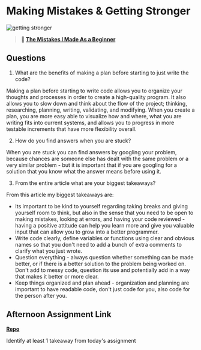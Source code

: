 # Making Mistakes & Getting Stronger

![getting stronger](https://bcw.blob.core.windows.net/public/img/lesson-images/js-bootcamp-logo.jpg)

> **📖 [The Mistakes I Made As a Beginner](https://codeworksacademy.com/fs-student-guide/resources/wk2/06-Coding-Mistakes)**

## Questions

1. What are the benefits of making a plan before starting to just write the code?

Making a plan before starting to write code allows you to organize your thoughts and processes in order to create a high-quality program. It also allows you to slow down and think about the flow of the project; thinking, researching, planning, writing, validating, and modifying. When you create a plan, you are more easy able to visualize how and where, what you are writing fits into current systems, and allows you to progress in more testable increments that have more flexibility overall.

2. How do you find answers when you are stuck?

When you are stuck you can find answers by googling your problem, because chances are someone else has dealt with the same problem or a very similar problem - but it is important that if you are googling for a solution that you know what the answer means before using it. 

3. From the entire article what are your biggest takeaways?

From this article my biggest takeaways are:

- Its important to be kind to yourself regarding taking breaks and giving yourself room to think, but also in the sense that you need to be open to making mistakes, looking at errors, and having your code reviewed - having a positive attitude can help you learn more and give you valuable input that can allow you to grow into a better programmer. 
- Write code clearly, define variables or functions using clear and obvious names so that you don't need to add a bunch of extra comments to clarify what you just wrote. 
- Question everything - always question whether something can be made better, or if there is a better solution to the problem being worked on. Don't add to messy code, question its use and potentially add in a way that makes it better or more clear. 
- Keep things organized and plan ahead - organization and planning are important to have readable code, don't just code for you, also code for the person after you. 

## Afternoon Assignment Link

**[Repo](https://github.com/savtemp/boss-monster)**

Identify at least 1 takeaway from today's assignment
